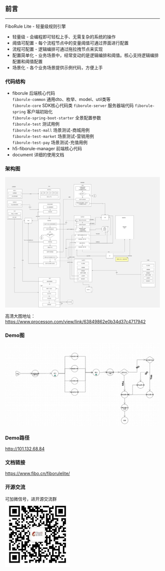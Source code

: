 ## 前言
- - -
FiboRule Lite - 轻量级规则引擎<br>
* 轻量级 - 会编程即可轻松上手、无需复杂的系统的操作
* 阈值可配置 - 每个流程节点中的变量阈值可通过界面进行配置
* 流程可配置 - 逻辑编排可通过拖拉拽节点来实现
* 配置简单化 - 业务场景中，经常变动的是逻辑编排和阈值。核心支持逻辑编排配置和阈值配置
* 场景化 - 各个业务场景提供示例代码，方便上手  

### 代码结构
* fiborule 后端核心代码  
  `fiborule-common` 通用dto、枚举、model、util类等  
  `fiborule-core` SDK核心代码类
  `fiborule-server` 服务器端代码
  `fiborule-spring` 客户端初始化  
  `fiborule-spring-boot-starter` 全景配置参数  
  `fiborule-test` 测试用例  
  `fiborule-test-mall` 场景测试-商城用例  
  `fiborule-test-market` 场景测试-营销用例  
  `fiborule-test-pay` 场景测试-充值用例
* h5-fiborule-manager 前端核心代码  
* document 详细的使用文档  

### 架构图 
![架构图](./document/images/arch.jpg)  

高清大图地址：
https://www.processon.com/view/link/63849862e0b34d37c4717942

### Demo图
![Demo图](./document/images/demo.jpg)

### Demo路径
http://101.132.68.84

### 文档链接
https://www.fibo.cn/fiborulelite/

### 开源交流
可加微信号，进开源交流群  
![二维码](./document/images/code_weixin.jpg)
